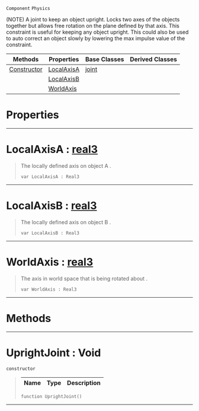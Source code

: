  `Component` `Physics`



(NOTE) A joint to keep an object upright. Locks two axes of the objects together but allows free rotation on the plane defined by that axis. This constraint is useful for keeping any object upright. This could also be used to auto correct an object slowly by lowering the max impulse value of the constraint.

|Methods|Properties|Base Classes|Derived Classes|
|---|---|---|---|
|[Constructor](uprightjoint.md#uprightjoint-void)|[LocalAxisA](uprightjoint.md#localaxisa-zilch-engine-d)|[joint](joint.md)| |
| |[LocalAxisB](uprightjoint.md#localaxisb-zilch-engine-d)| | |
| |[WorldAxis](uprightjoint.md#worldaxis-zilch-engine-do)| | |


 #  Properties


---  
 #  LocalAxisA : [real3](../nada_base_types/real3.md)

> The locally defined axis on object A . 
> ```TS:Nada
> var LocalAxisA : Real3


---  
 #  LocalAxisB : [real3](../nada_base_types/real3.md)

> The locally defined axis on object B . 
> ```TS:Nada
> var LocalAxisB : Real3


---  
 #  WorldAxis : [real3](../nada_base_types/real3.md)

> The axis in world space that is being rotated about . 
> ```TS:Nada
> var WorldAxis : Real3


---  
 #  Methods


---  
 #  UprightJoint : Void

 `constructor`

> 
> |Name|Type|Description|
> |---|---|---|
> ```TS:Nada
> function UprightJoint()
> ``` 


---  
 

 